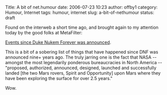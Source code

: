 Title: A bit of net.humour
date: 2006-07-23 10:23
author: offby1
category: Humour, Internet
tags: humour, internet
slug: a-bit-of-nethumour
status: draft

Found on the interweb a short time ago, and brought again to my attention today by the good folks at MetaFilter:

[Events since Duke Nukem Forever was announced](http://duke.a-13.net/).

This is a bit of a sobering list of things that have happened since DNF was announced nine+ years ago. The truly jarring one is the fact that NASA \-- amongst the most legendarily ponderous bureaucracies in North America \-- "proposed, authorized, announced, designed, launched and successfully landed \[the two Mars rovers, Spirit and Opportunity\] upon Mars where they have been exploring the surface for over 2.5 years."

Wow.
